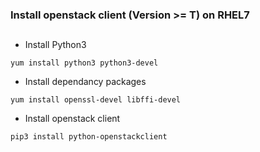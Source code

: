 ### Install openstack client (Version >= T) on RHEL7

##

- Install Python3

```
yum install python3 python3-devel
```

- Install dependancy packages
```
yum install openssl-devel libffi-devel
```

- Install openstack client
```
pip3 install python-openstackclient
```